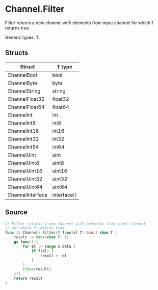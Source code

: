 # Channel.Filter

Filter returns a new channel with elements from input channel for which f returns true

Generic types: T.

## Structs

| Struct | T type |
| ------ | ------ |
| ChannelBool | bool |
| ChannelByte | byte |
| ChannelString | string |
| ChannelFloat32 | float32 |
| ChannelFloat64 | float64 |
| ChannelInt | int |
| ChannelInt8 | int8 |
| ChannelInt16 | int16 |
| ChannelInt32 | int32 |
| ChannelInt64 | int64 |
| ChannelUint | uint |
| ChannelUint8 | uint8 |
| ChannelUint16 | uint16 |
| ChannelUint32 | uint32 |
| ChannelUint64 | uint64 |
| ChannelInterface | interface{} |


## Source

```go
// Filter returns a new channel with elements from input channel
// for which f returns true
func (c Channel) Filter(f func(el T) bool) chan T {
	result := make(chan T, 1)
	go func() {
		for el := range c.data {
			if f(el) {
				result <- el
			}
		}
		close(result)
	}()
	return result
}
```